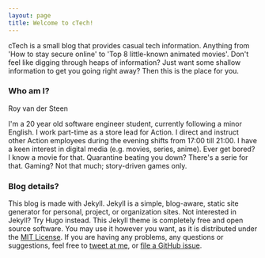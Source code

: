 ```yaml
---
layout: page
title: Welcome to cTech!
---
```


cTech is a small blog that provides casual tech information. Anything from 'How to stay secure online' to 'Top 8 little-known animated movies'. Don't feel like digging through heaps of information? Just want some shallow information to get you going right away? Then this is the place for you. 

### Who am I?
Roy van der Steen

I'm a 20 year old software engineer student, currently following a minor English. I work part-time as a store lead for Action. I direct and instruct other Action employees during the evening shifts from 17:00 till 21:00. I have a keen interest in digital media (e.g. movies, series, anime). Ever get bored? I know a movie for that. Quarantine beating you down? There's a serie for that. Gaming? Not that much; story-driven games only.


### Blog details?

This blog is made with Jekyll. Jekyll is a simple, blog-aware, static site generator for personal, project, or organization sites. Not interested in Jekyll? Try Hugo instead. This Jekyll theme is completely free and open source software. You may use it however you want, as it is distributed under the [MIT License](http://choosealicense.com/licenses/mit/). If you are having any problems, any questions or suggestions, feel free to [tweet at me](https://twitter.com/intent/tweet?text=My%question%about%Lagrange%is:%&amp;via=paululele), or [file a GitHub issue](https://github.com/lenpaul/lagrange/issues/new).
